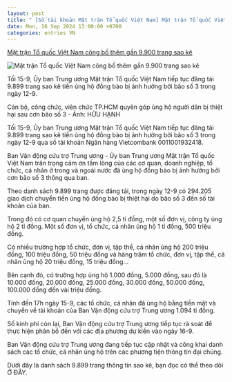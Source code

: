```yaml
---
layout: post
title: " [Số tài khoản Mặt trận Tổ quốc Việt Nam] Mặt trận Tổ quốc Việt Nam công bố thêm gần 9.900 trang sao kê"
date: Mon, 16 Sep 2024 13:00:00 +0700
categories: entries VN
---
```

[Mặt trận Tổ quốc Việt Nam công bố thêm gần 9.900 trang sao kê](https://tuoitre.vn/mat-tran-to-quoc-viet-nam-cong-bo-them-gan-9-900-trang-sao-ke-20240915221658451.htm)

![Mặt trận Tổ quốc Việt Nam công bố thêm gần 9.900 trang sao kê](https://cdn1.tuoitre.vn/thumb_w/1200/471584752817336320/2024/9/15/ung-ho-1726412429200366076777-0-0-1004-1920-crop-17264125225961795313140.jpeg)

Tối 15-9, Ủy ban Trung ương Mặt trận Tổ quốc Việt Nam tiếp tục đăng tải 9.899 trang sao kê tiền ủng hộ đồng bào bị ảnh hưởng bởi bão số 3 trong ngày 12-9.

Cán bộ, công chức, viên chức TP.HCM quyên góp ủng hộ người dân bị thiệt hại sau cơn bão số 3 - Ảnh: HỮU HẠNH

Tối 15-9, Ủy ban Trung ương Mặt trận Tổ quốc Việt Nam tiếp tục đăng tải 9.899 trang sao kê tiền ủng hộ đồng bào bị ảnh hưởng bởi bão số 3 trong ngày 12-9 qua số tài khoản Ngân hàng Vietcombank 0011001932418.

Ban Vận động cứu trợ Trung ương - Ủy ban Trung ương Mặt trận Tổ quốc Việt Nam trân trọng cảm ơn tấm lòng của các cơ quan, doanh nghiệp, tổ chức, cá nhân ở trong và ngoài nước đã ủng hộ đồng bào bị ảnh hưởng bởi cơn bão số 3 thông qua ban.

Theo danh sách 9.899 trang được đăng tải, trong ngày 12-9 có 294.205 giao dịch chuyển tiền ủng hộ đồng bào bị thiệt hại do bão số 3 đến số tài khoản của ban.

Trong đó có cơ quan chuyển ủng hộ 2,5 tỉ đồng, một số đơn vị, công ty ủng hộ 2 tỉ đồng. Một số đơn vị, tổ chức, cá nhân ủng hộ 1 tỉ đồng, 500 triệu đồng.

Có nhiều trường hợp tổ chức, đơn vị, tập thể, cá nhân ủng hộ 200 triệu đồng, 100 triệu đồng, 50 triệu đồng và hàng trăm tổ chức, đơn vị, tập thể, cá nhân ủng hộ 20 triệu đồng, 15 triệu đồng...

Bên cạnh đó, có trường hợp ủng hộ 1.000 đồng, 5.000 đồng, sau đó là 10.000 đồng, 20.000 đồng, 25.000 đồng, 30.000 đồng, 50.000 đồng, 100.000 đồng đến vài triệu đồng.

Tính đến 17h ngày 15-9, các tổ chức, cá nhân đã ủng hộ bằng tiền mặt và chuyển về tài khoản của Ban Vận động cứu trợ Trung ương 1.094 tỉ đồng.

Số kinh phí còn lại, Ban Vận động cứu trợ Trung ương tiếp tục rà soát để thực hiện phân bổ đến với các địa phương dự kiến vào ngày 16-9.

Ban Vận động cứu trợ Trung ương đang tiếp tục cập nhật và công khai danh sách các tổ chức, cá nhân ủng hộ trên các phương tiện thông tin đại chúng.

Dưới đây là danh sách 9.899 trang thông tin sao kê, bạn đọc có thể theo dõi Ở ĐÂY.

